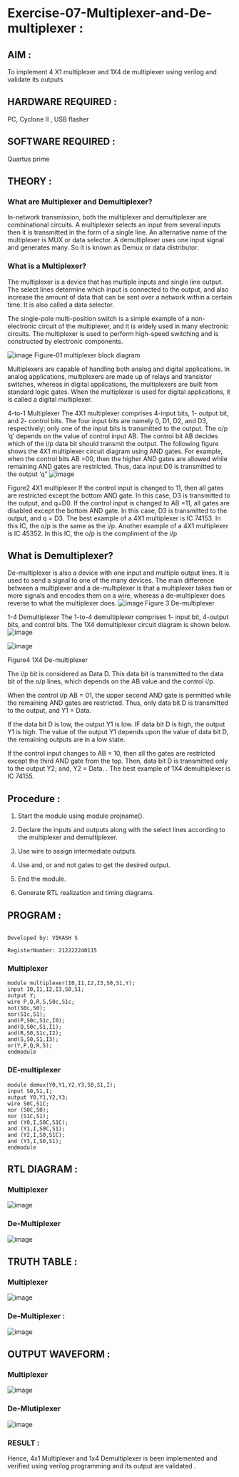 # Exercise-07-Multiplexer-and-De-multiplexer :
## AIM : 
To implement 4 X1 multiplexer and 1X4 de multiplexer using verilog and validate its outputs
## HARDWARE REQUIRED :  
PC, Cyclone II , USB flasher
## SOFTWARE REQUIRED :  
Quartus prime
## THEORY :

### What are Multiplexer and Demultiplexer?
In-network transmission, both the multiplexer and demultiplexer are combinational circuits. A multiplexer selects an input from several inputs then it is transmitted in the form of a single line. An alternative name of the multiplexer is MUX or data selector. A demultiplexer uses one input signal and generates many. So it is known as Demux or data distributor.

### What is a Multiplexer?
The multiplexer is a device that has multiple inputs and single line output. The select lines determine which input is connected to the output, and also increase the amount of data that can be sent over a network within a certain time. It is also called a data selector.

The single-pole multi-position switch is a simple example of a non-electronic circuit of the multiplexer, and it is widely used in many electronic circuits. The multiplexer is used to perform high-speed switching and is constructed by electronic components.

![image](https://user-images.githubusercontent.com/36288975/170912485-73c395c7-23c0-4e78-a53d-a2f0d07d9662.png)
          Figure-01 multiplexer block diagram 

Multiplexers are capable of handling both analog and digital applications. In analog applications, multiplexers are made up of relays and transistor switches, whereas in digital applications, the multiplexers are built from standard logic gates. When the multiplexer is used for digital applications, it is called a digital multiplexer.

4-to-1 Multiplexer
The 4X1 multiplexer comprises 4-input bits, 1- output bit, and 2- control bits. The four input bits are namely 0, D1, D2, and D3, respectively; only one of the input bits is transmitted to the output. The o/p ‘q’ depends on the value of control input AB. The control bit AB decides which of the i/p data bit should transmit the output. The following figure shows the 4X1 multiplexer circuit diagram using AND gates. For example, when the control bits AB =00, then the higher AND gates are allowed while remaining AND gates are restricted. Thus, data input D0 is transmitted to the output ‘q”
![image](https://user-images.githubusercontent.com/36288975/170912568-3598c60a-5035-41f3-b0c4-ccedba13aca5.png)


Figure2 4X1 multiplexer 
If the control input is changed to 11, then all gates are restricted except the bottom AND gate. In this case, D3 is transmitted to the output, and q=D0. If the control input is changed to AB =11, all gates are disabled except the bottom AND gate. In this case, D3 is transmitted to the output, and q = D3. The best example of a 4X1 multiplexer is IC 74153. In this IC, the o/p is the same as the i/p. Another example of a 4X1 multiplexer is IC 45352. In this IC, the o/p is the compliment of the i/p


## What is Demultiplexer?
De-multiplexer is also a device with one input and multiple output lines. It is used to send a signal to one of the many devices. The main difference between a multiplexer and a de-multiplexer is that a multiplexer takes two or more signals and encodes them on a wire, whereas a de-multiplexer does reverse to what the multiplexer does.
![image](https://user-images.githubusercontent.com/36288975/170912606-a30e4b74-1726-4430-b245-2c3c3d9c232d.png)
Figure 3 De-multiplexer 

1-4 Demultiplexer
The 1-to-4 demultiplexer comprises 1- input bit, 4-output bits, and control bits. The 1X4 demultiplexer circuit diagram is shown below.![image](https://user-images.githubusercontent.com/36288975/170912683-00fb746a-1d45-4023-91d1-3a70b841073c.png)

![image](https://user-images.githubusercontent.com/36288975/170912741-7cbd52af-7e0d-4be3-b5c6-6fb9c4eca7c9.png)

Figure4 1X4 De-multiplexer 

The i/p bit is considered as Data D. This data bit is transmitted to the data bit of the o/p lines, which depends on the AB value and the control i/p.

When the control i/p AB = 01, the upper second AND gate is permitted while the remaining AND gates are restricted. Thus, only data bit D is transmitted to the output, and Y1 = Data.

If the data bit D is low, the output Y1 is low. IF data bit D is high, the output Y1 is high. The value of the output Y1 depends upon the value of data bit D, the remaining outputs are in a low state.

If the control input changes to AB = 10, then all the gates are restricted except the third AND gate from the top. Then, data bit D is transmitted only to the output Y2; and, Y2 = Data. . The best example of 1X4 demultiplexer is IC 74155.

 
 
## Procedure :
1. Start the module using module projname().

2. Declare the inputs and outputs along with the select lines according to the multiplexer and demultiplexer.

3. Use wire to assign intermediate outputs.

4. Use and, or and not gates to get the desired output.

5. End the module.

6. Generate RTL realization and timing diagrams.

## PROGRAM : 
```

Developed by: VIKASH S

RegisterNumber: 212222240115
```
### Multiplexer
```
module multiplexer(I0,I1,I2,I3,S0,S1,Y);
input I0,I1,I2,I3,S0,S1;
output Y;
wire P,Q,R,S,S0c,S1c;
not(S0c,S0);
nor(S1c,S1);
and(P,S0c,S1c,I0);
and(Q,S0c,S1,I1);
and(R,S0,S1c,I2);
and(S,S0,S1,I3);
or(Y,P,Q,R,S);
endmodule
```
### DE-multiplexer
```
module demux(Y0,Y1,Y2,Y3,S0,S1,I);
input S0,S1,I;
output Y0,Y1,Y2,Y3;
wire S0C,S1C;
nor (S0C,S0);
nor (S1C,S1);
and (Y0,I,S0C,S1C);
and (Y1,I,S0C,S1);
and (Y2,I,S0,S1C);
and (Y3,I,S0,S1);
endmodule
```
## RTL DIAGRAM :
### Multiplexer
![image](https://github.com/vikashsenthil21/Exercise-07-Multiplexer-and-De-multiplexer/assets/119433834/f1c41597-5b35-442b-a013-ade0bea02db5)

### De-Multiplexer
![image](https://github.com/vikashsenthil21/Exercise-07-Multiplexer-and-De-multiplexer/assets/119433834/6f9ac70c-d792-48bf-8fd8-d31ad4f5dfe1)


## TRUTH TABLE : 
### Multiplexer
![image](https://github.com/vikashsenthil21/Exercise-07-Multiplexer-and-De-multiplexer/assets/119433834/abd0701f-447e-4231-88fa-6c46c2056497)

### De-Multiplexer :
![image](https://github.com/vikashsenthil21/Exercise-07-Multiplexer-and-De-multiplexer/assets/119433834/b642f7ed-1b1c-4eb3-ab0e-0eef9fae2f7b)


## OUTPUT WAVEFORM :
### Multiplexer
![image](https://github.com/vikashsenthil21/Exercise-07-Multiplexer-and-De-multiplexer/assets/119433834/e561f33d-be44-4919-855b-f53c76e44678)


### De-Mlutiplexer
![image](https://github.com/vikashsenthil21/Exercise-07-Multiplexer-and-De-multiplexer/assets/119433834/f8eca08d-6c61-431e-859e-5c28d8665265)


### RESULT :
Hence, 4x1 Multiplexer and 1x4 Demultiplexer is been implemented and verified using verilog programming and its output are validated .

